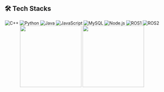 

## 🛠 Tech Stacks
<div style="text-align: center;">
  <img src="https://img.shields.io/badge/C++-00599C?style=for-the-badge&logo=cplusplus&logoColor=white" alt="C++">
  <img src="https://img.shields.io/badge/Python-3776AB?style=for-the-badge&logo=python&logoColor=white" alt="Python">
  <img src="https://img.shields.io/badge/Java-007396?style=for-the-badge&logo=oracle&logoColor=white" alt="Java">
  <img src="https://img.shields.io/badge/JavaScript-FF69B4?style=for-the-badge&logo=javascript&logoColor=white" alt="JavaScript">
  <img src="https://img.shields.io/badge/MySQL-4479A1?style=for-the-badge&logo=mysql&logoColor=white" alt="MySQL">
  <img src="https://img.shields.io/badge/Node.js-339933?style=for-the-badge&logo=nodedotjs&logoColor=white" alt="Node.js">
  <img src="https://img.shields.io/badge/ROS1-22314E?style=for-the-badge&logo=ros&logoColor=white" alt="ROS1">
  <img src="https://img.shields.io/badge/ROS2-22314E?style=for-the-badge&logo=ros&logoColor=white" alt="ROS2">
</div>


<div align="center">
  
  <img src="https://github-readme-stats.vercel.app/api?username=supernode25&show_icons=true&theme=github_dark" height="200"/>
  <img src="https://github-readme-stats.vercel.app/api/top-langs/?username=supernode25&layout=compact&theme=github_dark" height="200"/>

</div>


